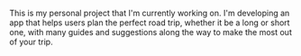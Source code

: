 This is my personal project that I'm currently working on. I'm developing an app that helps users plan the perfect road trip, whether it be a long or short one, with many guides and suggestions along the way to make the most out of your trip. 
